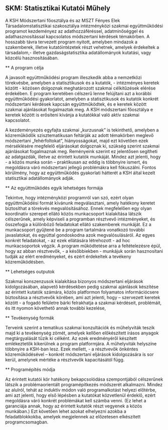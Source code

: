 ## SKM: Statisztikai Kutatói Műhely

A KSH Módszertani főosztálya és az MSZT Fényes Elek Társadalomstatisztikai szakosztálya intézményközi szakmai együttműködési programot kezdeményez az adathozzáféréssel, adatminőséggel és adathasznosítással kapcsolatos módszertani kérdések témakörben. A hosszabb távra tervezett program nyitott, amelyben mindazok a szakemberek, illetve kutatóintézetek részt vehetnek, amelyek érdekeltek a társadalom,- illetve gazdaságstatisztika adatállományok kutatási, vagy közcélú hasznosításában.

** A program célja

A javasolt együttműködési program illeszkedik abba a nemzetközi törekvésbe, amelyben a statisztikusok és a kutatók, - intézményes keretek között - közösen dolgoznak meghatározott szakmai célkitűzések elérése érdekében. E program keretében célszerű lenne felújítani azt a korábbi együttműködési gyakorlatot, amelyben a statisztikusok és kutatók konkrét módszertani kérdések kapcsán együttműködtek, és e keretek között szakmai ajánlásokat fogalmaztak meg. A KSH módszertani főosztálya e keretek között is erősíteni kívánja a kutatókkal való aktív szakmai kapcsolatot.

A kezdeményezés egyfajta szakmai „kurzusnak” is tekinthető, amelyben a közreműködők szisztematikusan feltárják az adott témakörben meglevő módszertani „fehérfoltokat”, hiányosságokat, majd ezt követően ezek mérséklésére megfelelő eljárásokat dolgoznak ki, szükség szerint szakmai ajánlásokat fogalmaznak meg. Reményeink szerint ez jelentősen segítheti az adatgazdák, illetve az érintett kutatók munkáját. Mindez azt jelenti, hogy - a közös munka során – praktikusan az eddig is többnyire ismert, és megoldásra váró módszertani jellegű problémákra kell fókuszálni. Fontos körülmény, hogy az együttműködés gyakorlati hátterét a KSH által kezelt statisztikai adatállományok adják.

** Az együttműködés egyik lehetséges formája

Tekintve, hogy intézményközi programról van szó, ezért olyan együttműködési formát kívánunk megválasztani, amely hatékony keretet biztosíthat a törekvés megvalósításához. Ennek megfelelően egy olyan koordinatív szerepet ellátó közös munkacsoport kialakítása látszik célszerűnek, amely képviseli a programban résztvevő intézményeket, és összefogja a különböző feladatokat ellátó szakemberek munkáját. Ez a munkacsoport gyűjtené be a program tartalmára vonatkozó további javaslatokat, és egyúttal gondoskodna azok megvalósulásáról. Az egyes konkrét feladatokat, - az ezek ellátására létrehozott - ad hoc munkacsoportok végzik.
A program működtetése arra a feltételezésre épül, hogy az abban résztvevők, - a későbbiekben - munkájuk során hasznosítani tudják az elért eredményeket, és ezért érdekeltek a tevékeny közreműködésben.

** Lehetséges outputok

Szakmai konszenzusok kialakítása bizonyos módszertani eljárások kidolgozásában, alapvető kérdésekben pedig szakmai ajánlások készítése az érintett kutatók számára, közös platformon folyamatos információcsere biztosítása a résztvevők körében, ami azt jelenti, hogy – szervezett keretek között - a fogadó felületre bárki felrakhatja a szakmai kérdéseit, problémáit, és itt nyomon követhető annak további kezelése,

** Tevékenység formák

Terveink szerint a tematikus szakmai konzultációk és műhelyviták teszik majd ki a tevékenység zömét, amelyek kellően előkészített írásos anyagok megtárgyalását tűzik ki célként. Az ezek eredményéről készített emlékeztetők kikerülnek a program platformjára. A műhelyviták helyszíne többnyire a KSH-ban lesz.
Ezek mellett, - a résztvevők önkéntes közreműködésével – konkrét módszertani eljárások kidolgozására is sor kerül, amelynek mértéke a résztvevők kapacitásától függ.

** Programépítés módja

Az érintett kutatói kör hatékony bekapcsolódása szempontjából célszerűnek látszik a problémaorientált programépítkezés módszerét alkalmazni. Mindez az alulról, tehát az induktív módon való programalkotást helyezi előtérbe, ami azt jelenti, hogy első lépésben a kutatókat közvetlenül érdeklő, ezért megoldásra váró konkrét problémákat kell számba venni. (Ez lehet a garanciája annak, hogy az érintett kutatók részt vegyenek a közös munkában.) Ezt követően lehet azokat elhelyezni azokba a feladatblokkokba, amelyek megjelennek az előzetesen elkészített programcsomagban.
